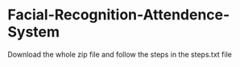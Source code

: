 # Facial-Recognition-Attendence-System
Download the whole zip file and follow the steps in the steps.txt file
